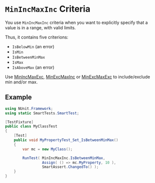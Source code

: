 # `MinIncMaxInc` Criteria

You use `MinIncMaxInc` criteria when you want to explicitly specify that a value is in a range, with valid limits.

Thus, it contains five criterions:

* `IsBelowMin` (an error)
* `IsMin`
* `IsBetweenMinMax`
* `IsMax`
* `IsAboveMax` (an error)

Use [MinIncMaxExc](MinIncMaxExc.md), [MinExcMaxInc](MinExcMaxInc.md) or [MinExcMaxExc](MinExcMaxExc.md) to include/exclude min and/or max.

## Example

```C#
using NUnit.Framework;
using static SmartTests.SmartTest;

[TestFixture]
public class MyClassTest
{
    [Test]
    public void MyPropertyTest_Set_IsBetweenMinMax()
    {
        var mc = new MyClass();

        RunTest( MinIncMaxInc.IsBetweenMinMax,
                 Assign( () => mc.MyProperty, 10 ),
                 SmartAssert.ChangedTo() );
    }
}
```

